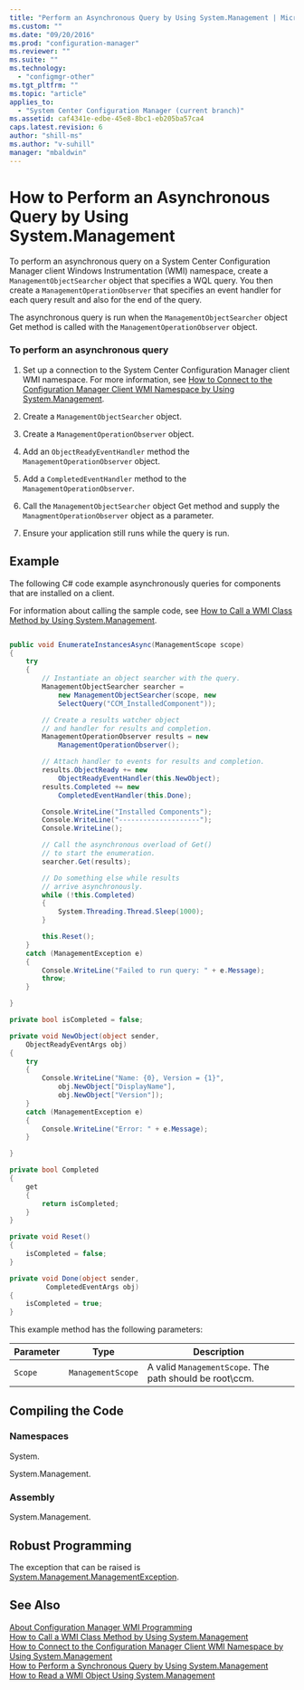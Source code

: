 ```yaml
---
title: "Perform an Asynchronous Query by Using System.Management | Microsoft Docs"
ms.custom: ""
ms.date: "09/20/2016"
ms.prod: "configuration-manager"
ms.reviewer: ""
ms.suite: ""
ms.technology:
  - "configmgr-other"
ms.tgt_pltfrm: ""
ms.topic: "article"
applies_to:
  - "System Center Configuration Manager (current branch)"
ms.assetid: caf4341e-edbe-45e8-8bc1-eb205ba57ca4
caps.latest.revision: 6
author: "shill-ms"
ms.author: "v-suhill"
manager: "mbaldwin"
---
```

# How to Perform an Asynchronous Query by Using System.Management
To perform an asynchronous query on a System Center Configuration Manager client Windows Instrumentation (WMI) namespace, create a `ManagementObjectSearcher` object that specifies a WQL query. You then create a `ManagementOperationObserver` that specifies an event handler for each query result and also for the end of the query.  

 The asynchronous query is run when the `ManagementObjectSearcher` object Get method is called with the `ManagementOperationObserver` object.  

### To perform an asynchronous query  

1.  Set up a connection to the System Center Configuration Manager client WMI namespace. For more information, see [How to Connect to the Configuration Manager Client WMI Namespace by Using System.Management](../../../../develop/core/clients/programming/how-to-connect-to-the-client-wmi-namespace.md).  

2.  Create a `ManagementObjectSearcher` object.  

3.  Create a `ManagementOperationObserver` object.  

4.  Add an `ObjectReadyEventHandler` method the `ManagementOperationObserver` object.  

5.  Add a `CompletedEventHandler` method to the `ManagementOperationObserver`.  

6.  Call the `ManagementObjectSearcher` object Get method and supply the `ManagmentOperationObserver` object as a parameter.  

7.  Ensure your application still runs while the query is run.  

## Example  
 The following C# code example asynchronously queries for components that are installed on a client.  

 For information about calling the sample code, see [How to Call a WMI Class Method by Using System.Management](../../../../develop/core/clients/programming/how-to-call-a-wmi-class-method-by-using-system.management.md).  

```c#  

public void EnumerateInstancesAsync(ManagementScope scope)  
{  
    try  
    {  
        // Instantiate an object searcher with the query.  
        ManagementObjectSearcher searcher =  
            new ManagementObjectSearcher(scope, new  
            SelectQuery("CCM_InstalledComponent"));  

        // Create a results watcher object  
        // and handler for results and completion.  
        ManagementOperationObserver results = new  
            ManagementOperationObserver();  

        // Attach handler to events for results and completion.  
        results.ObjectReady += new  
            ObjectReadyEventHandler(this.NewObject);  
        results.Completed += new  
            CompletedEventHandler(this.Done);  

        Console.WriteLine("Installed Components");  
        Console.WriteLine("--------------------");  
        Console.WriteLine();  

        // Call the asynchronous overload of Get()  
        // to start the enumeration.  
        searcher.Get(results);  

        // Do something else while results  
        // arrive asynchronously.  
        while (!this.Completed)  
        {  
            System.Threading.Thread.Sleep(1000);  
        }  

        this.Reset();  
    }  
    catch (ManagementException e)  
    {  
        Console.WriteLine("Failed to run query: " + e.Message);  
        throw;  
    }  

}  

private bool isCompleted = false;  

private void NewObject(object sender,  
    ObjectReadyEventArgs obj)  
{  
    try  
    {  
        Console.WriteLine("Name: {0}, Version = {1}",  
            obj.NewObject["DisplayName"],  
            obj.NewObject["Version"]);  
    }  
    catch (ManagementException e)  
    {  
        Console.WriteLine("Error: " + e.Message);  
    }  

}  

private bool Completed  
{  
    get  
    {  
        return isCompleted;  
    }  
}  

private void Reset()  
{  
    isCompleted = false;  
}  

private void Done(object sender,  
         CompletedEventArgs obj)  
{  
    isCompleted = true;  
}  

```  

 This example method has the following parameters:  

|Parameter|Type|Description|  
|---------------|----------|-----------------|  
|`Scope`|`ManagementScope`|A valid `ManagementScope`. The path should be root\ccm.|  

## Compiling the Code  

### Namespaces  
 System.  

 System.Management.  

### Assembly  
 System.Management.  

## Robust Programming  
 The exception that can be raised is [System.Management.ManagementException](https://msdn.microsoft.com/library/system.management.managementexception.aspx).  

## See Also  
 [About Configuration Manager WMI Programming](../../../../develop/core/clients/programming/about-configuration-manager-wmi-programming.md)   
 [How to Call a WMI Class Method by Using System.Management](../../../../develop/core/clients/programming/how-to-call-a-wmi-class-method-by-using-system.management.md)   
 [How to Connect to the Configuration Manager Client WMI Namespace by Using System.Management](../../../../develop/core/clients/programming/how-to-connect-to-the-client-wmi-namespace.md)   
 [How to Perform a Synchronous Query by Using System.Management](../../../../develop/core/clients/programming/how-to-perform-a-synchronous-query-by-using-system.management.md)   
 [How to Read a WMI Object Using System.Management](../../../../develop/core/clients/programming/how-to-read-a-wmi-object-by-using-system.management.md)
